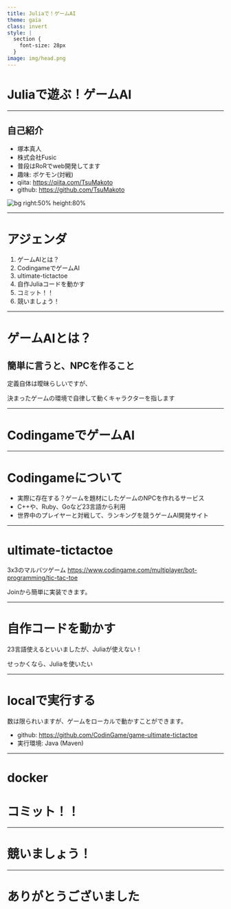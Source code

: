 ```yaml
---
title: Juliaで！ゲームAI
theme: gaia
class: invert
style: |
  section {
    font-size: 28px
  }
image: img/head.png
---
```


# Juliaで遊ぶ！ゲームAI

---

## 自己紹介

- 塚本真人
- 株式会社Fusic
- 普段はRoRでweb開発してます
- 趣味: ポケモン(対戦)
- qiita: https://qiita.com/TsuMakoto
- github: https://github.com/TsuMakoto

![bg right:50% height:80%](img/fusic.png)

---

# アジェンダ

1. ゲームAIとは？
2. CodingameでゲームAI
3. ultimate-tictactoe
4. 自作Juliaコードを動かす
5. コミット！！
6. 競いましょう！

---

# ゲームAIとは？

## 簡単に言うと、NPCを作ること

定義自体は曖昧らしいですが、

決まったゲームの環境で自律して動くキャラクターを指します

---

# CodingameでゲームAI

---

# Codingameについて

- 実際に存在する？ゲームを題材にしたゲームのNPCを作れるサービス
- C++や、Ruby、Goなど23言語から利用
- 世界中のプレイヤーと対戦して、ランキングを競うゲームAI開発サイト


---

# ultimate-tictactoe
3x3のマルバツゲーム
https://www.codingame.com/multiplayer/bot-programming/tic-tac-toe

Joinから簡単に実装できます。

---

# 自作コードを動かす

23言語使えるといいましたが、Juliaが使えない！

せっかくなら、Juliaを使いたい

---

# localで実行する
数は限られいますが、ゲームをローカルで動かすことができます。

- github: https://github.com/CodinGame/game-ultimate-tictactoe
- 実行環境: Java (Maven)


---

# docker


# コミット！！

---

# 競いましょう！

---

# ありがとうございました
